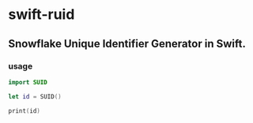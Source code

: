 # swift-ruid

## Snowflake Unique Identifier Generator in Swift.

### usage
``` swift
import SUID

let id = SUID()

print(id)
    
```

